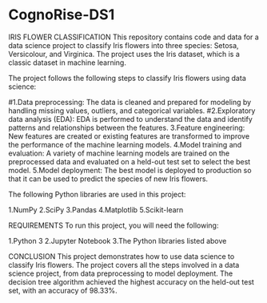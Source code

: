 # CognoRise-DS1

IRIS FLOWER CLASSIFICATION
This repository contains code and data for a data science project to classify Iris flowers into three species: Setosa, Versicolour, and Virginica. The project uses the Iris dataset, which is a classic dataset in machine learning.

The project follows the following steps to classify Iris flowers using data science:

#1.Data preprocessing: The data is cleaned and prepared for modeling by handling missing values, outliers, and categorical variables.
#2.Exploratory data analysis (EDA): EDA is performed to understand the data and identify patterns and relationships between the features.
3.Feature engineering: New features are created or existing features are transformed to improve the performance of the machine learning models.
4.Model training and evaluation: A variety of machine learning models are trained on the preprocessed data and evaluated on a held-out test set to select the best model.
5.Model deployment: The best model is deployed to production so that it can be used to predict the species of new Iris flowers.

The following Python libraries are used in this project:

1.NumPy
2.SciPy
3.Pandas
4.Matplotlib
5.Scikit-learn

REQUIREMENTS
To run this project, you will need the following:

1.Python 3
2.Jupyter Notebook
3.The Python libraries listed above

CONCLUSION
This project demonstrates how to use data science to classify Iris flowers. The project covers all the steps involved in a data science project, from data preprocessing to model deployment. The decision tree algorithm achieved the highest accuracy on the held-out test set, with an accuracy of 98.33%. 

